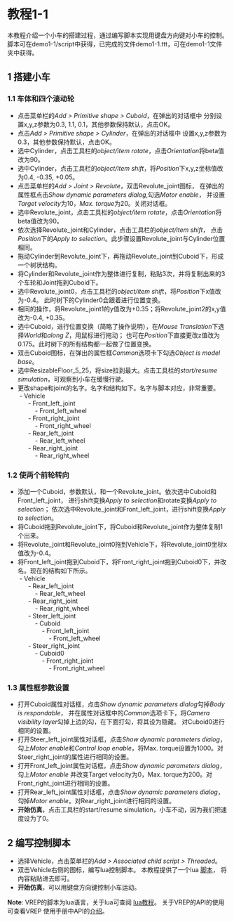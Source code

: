 # 教程1-1
本教程介绍一个小车的搭建过程，通过编写脚本实现用键盘方向键对小车的控制。
脚本可在demo1-1/script中获得，已完成的文件demo1-1.ttt，可在demo1-1文件夹中获得。

## 1 搭建小车
### 1.1 车体和四个滚动轮
- 点击菜单栏的*Add > Primitive shape > Cuboid*，在弹出的对话框中
分别设置x,y,z参数为0.3, 1.1, 0.1，其他参数保持默认，点击OK。
- 点击*Add > Primitive shape > Cylinder*，在弹出的对话框中
设置x,y,z参数为0.3，其他参数保持默认，点击OK。
- 选中Cylinder，点击工具栏的*object/item rotate*，点击*Orientation*将beta值改为90。
- 选中Cylinder，点击工具栏的*object/item shift*，将*Position*下x,y,z坐标值改为0.4, -0.35, +0.05。
- 点击菜单栏的*Add > Joint > Revolute*，双击Revolute_joint图标，
在弹出的属性框点击*Show dynamic parameters dialog*,勾选*Motor enable*，
并设置*Target velocity*为10，*Max. torque*为20。关闭对话框。
- 选中Revolute_joint，点击工具栏的*object/item rotate*，点击*Orientation*将beta值改为90。
- 依次选择Revolute_joint和Cylinder，点击工具栏的*object/item shift*，
点击*Position*下的*Apply to selection*。此步骤设置Revolute_joint与Cylinder位置相同。
- 拖动Cylinder到Revolute_joint下，再拖动Revolute_joint到Cuboid下，形成一个树状结构。
- 将Cylinder和Revolute_joint作为整体进行复制，粘贴3次，并将复制出来的3个车轮和Joint拖到Cuboid下。
- 选中Revolute_joint0，点击工具栏的*object/item shift*，将*Position*下x值改为-0.4。
此时树下的Cylinder0会跟着进行位置变换。
- 相同的操作，将Revolute_joint1的y值改为+0.35；将Revolute_joint2的x,y值改为-0.4, +0.35。
- 选中Cuboid，进行位置变换（简略了操作说明），在*Mouse Translation*下选择*World*和*along Z*，用鼠标进行拖动；
也可在*Position*下直接更改z值改为0.175。此时树下的所有结构都一起做了位置变换。
- 双击Cuboid图标，在弹出的属性框*Common*选项卡下勾选*Object is model base*。
- 选中ResizableFloor_5_25，将size拉到最大。点击工具栏的*start/resume simulation*，可观察到小车在缓慢行驶。
- 更改shape和joint的名字。名字和结构如下。名字与脚本对应，非常重要。
<br>&nbsp;\- Vehicle
<br>&nbsp; &nbsp; &nbsp; \- Front_left_joint
<br>&nbsp; &nbsp; &nbsp; &nbsp; &nbsp; \- Front_left_wheel
<br>&nbsp; &nbsp; &nbsp; \- Front_right_joint
<br>&nbsp; &nbsp; &nbsp; &nbsp; &nbsp; \- Front_right_wheel
<br>&nbsp; &nbsp; &nbsp; \- Rear_left_joint
<br>&nbsp; &nbsp; &nbsp; &nbsp; &nbsp; \- Rear_left_wheel
<br>&nbsp; &nbsp; &nbsp; \- Rear_right_joint
<br>&nbsp; &nbsp; &nbsp; &nbsp; &nbsp; \- Rear_right_wheel
### 1.2 使两个前轮转向
- 添加一个Cuboid，参数默认，和一个Revolute_joint。依次选中Cuboid和Front_left_joint，
进行shift变换*Apply to selection*和rotate变换*Apply to selection*；
依次选中Revolute_joint和Front_left_joint，进行shift变换*Apply to selection*。
- 将Cuboid拖到Revolute_joint下，将Cuboid和Revolute_joint作为整体复制1个出来。
- 将Revolute_joint和Revolute_joint0拖到Vehicle下，将Revolute_joint0坐标x值改为-0.4。
- 将Front_left_joint拖到Cuboid下，将Front_right_joint拖到Cuboid0下，并改名。现在的结构如下所示。
<br>&nbsp;\- Vehicle
<br>&nbsp; &nbsp; &nbsp; \- Rear_left_joint
<br>&nbsp; &nbsp; &nbsp; &nbsp; &nbsp; \- Rear_left_wheel
<br>&nbsp; &nbsp; &nbsp; \- Rear_right_joint
<br>&nbsp; &nbsp; &nbsp; &nbsp; &nbsp; \- Rear_right_wheel
<br>&nbsp; &nbsp; &nbsp; \- Steer_left_joint
<br>&nbsp; &nbsp; &nbsp; &nbsp; &nbsp; \- Cuboid
<br>&nbsp; &nbsp; &nbsp; &nbsp; &nbsp; &nbsp; &nbsp; \- Front_left_joint
<br>&nbsp; &nbsp; &nbsp; &nbsp; &nbsp; &nbsp; &nbsp; &nbsp; &nbsp; \- Front_left_wheel
<br>&nbsp; &nbsp; &nbsp; \- Steer_right_joint
<br>&nbsp; &nbsp; &nbsp; &nbsp; &nbsp; \- Cuboid0
<br>&nbsp; &nbsp; &nbsp; &nbsp; &nbsp; &nbsp; &nbsp; \- Front_right_joint
<br>&nbsp; &nbsp; &nbsp; &nbsp; &nbsp; &nbsp; &nbsp; &nbsp; &nbsp; \- Front_right_wheel
### 1.3 属性框参数设置
- 打开Cuboid属性对话框，点击*Show dynamic parameters dialog*勾掉*Body is respondable*，
并在属性对话框中的*Common*选项卡下，将*Camera visibility layer*勾掉上边的勾，在下面打勾，将其设为隐藏。
对Cuboid0进行相同的设置。
- 打开Steer_left_joint属性对话框，点击*Show dynamic parameters dialog*，勾上*Motor enable*和*Control loop enable*，将Max. torque设置为1000。对Steer_right_joint的属性进行相同的设置。
- 打开Front_left_joint属性对话框，点击*Show dynamic parameters dialog*，勾上*Motor enable* 并改变Target velocity为0，Max. torque为200。对Front_right_joint进行相同的设置。
- 打开Rear_left_joint属性对话框，点击*Show dynamic parameters dialog*，勾掉*Motor enable*。对Rear_right_joint进行相同的设置。
- **开始仿真**，点击工具栏的start/resume simulation，小车不动，因为我们把速度设为了0。

## 2 编写控制脚本
- 选择Vehicle，点击菜单栏的*Add > Associated child script > Threaded*。
- 双击Vehicle右侧的图标，编写lua控制脚本。
本教程提供了一个lua
[脚本](https://github.com/friedrichBIT/vrep_tutorial/blob/master/demo1-1/script/script.txt)，
将内容粘贴进去即可。
- **开始仿真**，可以用键盘方向键控制小车运动。

**Note**: VREP的脚本为lua语言，关于lua可查阅
[lua教程](http://www.runoob.com/lua/lua-tutorial.html)。
关于VREP的API的使用可查看VREP
使用手册中API的[介绍](http://www.coppeliarobotics.com/helpFiles/en/apisOverview.htm)。
